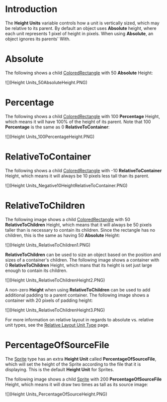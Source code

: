 # Introduction

The **Height Units** variable controls how a unit is vertically sized, which may be relative to its parent. By default an object uses **Absolute** height, where each unit represents 1 pixel of height in pixels. When using **Absolute**, an object ignores its parents' With.

# Absolute

The following shows a child [ColoredRectangle](ColoredRectangle) with 50 **Absolute** Height:

![](Height Units_50AbsoluteHeight.PNG)

# Percentage

The following shows a child [ColoredRectangle](ColoredRectangle) with 100 **Percentage** Height, which means it will have 100% of the height of its parent. Note that 100 **Percentage** is the same as 0 **RelativeToContainer**:

![](Height Units_100PercentageHeight.PNG)

# RelativeToContainer

The following shows a child [ColoredRectangle](ColoredRectangle) with -10 **RelativeToContainer** Height, which means it will always be 10 pixels less tall than its parent.

![](Height Units_Negative10HeightRelativeToContainer.PNG)


# RelativeToChildren

The following image shows a child [ColoredRectangle](ColoredRectangle) with 50 **RelativeToChildren** Height, which means that it will always be 50 pixels taller than is necessary to contain its children. Since the rectangle has no children, this is the same as having 50 **Absolute** Height:

![](Height Units_RelativeToChildren1.PNG)

**RelativeToChildren** can be used to size an object based on the position and sizes of a container's children. The following image shows a container with 0 **RelativeToChildren** Height, which mans that its height is set just large enough to contain its children.

![](Height Units_RelativeToChildrenHeight2.PNG)

A non-zero **Height** when using **RelativeToChildren** can be used to add additional padding to a parent container. The following image shows a container with 20 pixels of padding height:

![](Height Units_RelativeToChildrenHeight3.PNG)

For more information on relative layout in regards to absolute vs. relative unit types, see the [Relative Layout Unit Type](Relative-Layout-Unit-Type) page.

# PercentageOfSourceFile

The [Sprite](Sprite) type has an extra **Height Unit** called **PercentageOfSourceFile**, which will set the height of the Sprite according to the file that it is displaying. This is the default **Height Unit** for Sprites.

The following image shows a child [Sprite](Sprite) with 200 **PercentageOfSourceFile** Height, which means it will draw two times as tall as its source image:

![](Height Units_PercentageOfSourceHeight.PNG)
